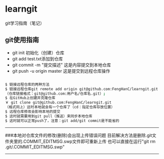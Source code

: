# learngit

git学习指南（笔记）

## git使用指南
- git init 初始化（创建）仓库
- git add test.txt添加到仓库
- git commit -m "提交描述" 这是内容提交到本地仓库
- git push -u origin master 这是提交到远程仓库操作


```sh

$ 链接远程仓库的两种方法
$ 链接远程仓库git remote add origin git@github.com:FengHanC/learngit.git 
（仓库链接格式：git@github.com:用户名/仓库名.git）;
$ 在GitHub上创建并克隆仓库
￥ git clone git@github.com:FengHanC/learngit.git
（格式同上）这时本地就会有一个仓库了（cd：指定仓库存放位置）
$ 远程仓库修改会影响本地的提交
$ 这时就需要用到git pull（推送）来同步本地仓库
$ 这时就可以正常push了，注意：git add/git commit是不能省的

```


--------

###本地对仓库文件的修改(删除)会出现上传错误问题
 目前解决方法是删除.git文件夹里的.COMMIT_EDITMSG.swp文件即可重新上传
 也可以直接在运行"git rm .git/.COMMIT_EDITMSG.swp"

--------
